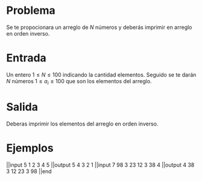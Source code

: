 # Problema

Se te propocionara un arreglo de $N$ números y deberás imprimir en arreglo en orden inverso.

# Entrada

Un entero $1 \leq N \leq 100$ indicando la cantidad elementos. Seguido se te darán $N$ números $1 \leq a_i \leq 100$ que son los elementos del arreglo.

# Salida

Deberas imprimir los elementos del arreglo en orden inverso.

# Ejemplos

||input
5
1 2 3 4 5
||output
5 4 3 2 1
||input
7
98 3 23 12 3 38 4
||output
4 38 3 12 23 3 98
||end
